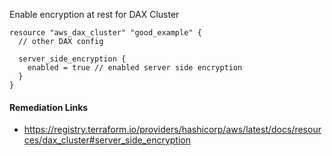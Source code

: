 
Enable encryption at rest for DAX Cluster

```hcl
resource "aws_dax_cluster" "good_example" {
  // other DAX config
  
  server_side_encryption {
    enabled = true // enabled server side encryption
  }
}
```

#### Remediation Links
 - https://registry.terraform.io/providers/hashicorp/aws/latest/docs/resources/dax_cluster#server_side_encryption
        